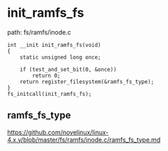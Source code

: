init_ramfs_fs
========================================

path: fs/ramfs/inode.c
```
int __init init_ramfs_fs(void)
{
    static unsigned long once;

    if (test_and_set_bit(0, &once))
        return 0;
    return register_filesystem(&ramfs_fs_type);
}
fs_initcall(init_ramfs_fs);
```

ramfs_fs_type
----------------------------------------

https://github.com/novelinux/linux-4.x.y/blob/master/fs/ramfs/inode.c/ramfs_fs_type.md
